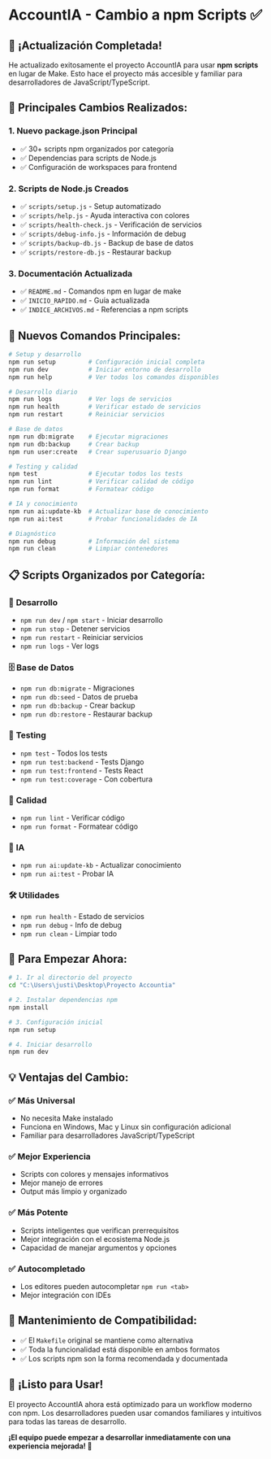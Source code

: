 # AccountIA - Cambio a npm Scripts ✅

## 🎉 **¡Actualización Completada!**

He actualizado exitosamente el proyecto AccountIA para usar **npm scripts** en lugar de Make. Esto hace el proyecto más accesible y familiar para desarrolladores de JavaScript/TypeScript.

## 🔄 **Principales Cambios Realizados:**

### 1. **Nuevo package.json Principal**
- ✅ 30+ scripts npm organizados por categoría
- ✅ Dependencias para scripts de Node.js
- ✅ Configuración de workspaces para frontend

### 2. **Scripts de Node.js Creados**
- ✅ `scripts/setup.js` - Setup automatizado
- ✅ `scripts/help.js` - Ayuda interactiva con colores
- ✅ `scripts/health-check.js` - Verificación de servicios
- ✅ `scripts/debug-info.js` - Información de debug
- ✅ `scripts/backup-db.js` - Backup de base de datos
- ✅ `scripts/restore-db.js` - Restaurar backup

### 3. **Documentación Actualizada**
- ✅ `README.md` - Comandos npm en lugar de make
- ✅ `INICIO_RAPIDO.md` - Guía actualizada
- ✅ `INDICE_ARCHIVOS.md` - Referencias a npm scripts

## 🚀 **Nuevos Comandos Principales:**

```bash
# Setup y desarrollo
npm run setup         # Configuración inicial completa
npm run dev           # Iniciar entorno de desarrollo
npm run help          # Ver todos los comandos disponibles

# Desarrollo diario
npm run logs          # Ver logs de servicios
npm run health        # Verificar estado de servicios
npm run restart       # Reiniciar servicios

# Base de datos
npm run db:migrate    # Ejecutar migraciones
npm run db:backup     # Crear backup
npm run user:create   # Crear superusuario Django

# Testing y calidad
npm test              # Ejecutar todos los tests
npm run lint          # Verificar calidad de código
npm run format        # Formatear código

# IA y conocimiento
npm run ai:update-kb  # Actualizar base de conocimiento
npm run ai:test       # Probar funcionalidades de IA

# Diagnóstico
npm run debug         # Información del sistema
npm run clean         # Limpiar contenedores
```

## 📋 **Scripts Organizados por Categoría:**

### 🚀 **Desarrollo**
- `npm run dev` / `npm start` - Iniciar desarrollo
- `npm run stop` - Detener servicios
- `npm run restart` - Reiniciar servicios
- `npm run logs` - Ver logs

### 🗄️ **Base de Datos**
- `npm run db:migrate` - Migraciones
- `npm run db:seed` - Datos de prueba
- `npm run db:backup` - Crear backup
- `npm run db:restore` - Restaurar backup

### 🧪 **Testing**
- `npm test` - Todos los tests
- `npm run test:backend` - Tests Django
- `npm run test:frontend` - Tests React
- `npm run test:coverage` - Con cobertura

### 🎨 **Calidad**
- `npm run lint` - Verificar código
- `npm run format` - Formatear código

### 🤖 **IA**
- `npm run ai:update-kb` - Actualizar conocimiento
- `npm run ai:test` - Probar IA

### 🛠️ **Utilidades**
- `npm run health` - Estado de servicios
- `npm run debug` - Info de debug
- `npm run clean` - Limpiar todo

## 🎯 **Para Empezar Ahora:**

```bash
# 1. Ir al directorio del proyecto
cd "C:\Users\justi\Desktop\Proyecto Accountia"

# 2. Instalar dependencias npm
npm install

# 3. Configuración inicial
npm run setup

# 4. Iniciar desarrollo
npm run dev
```

## 💡 **Ventajas del Cambio:**

### ✅ **Más Universal**
- No necesita Make instalado
- Funciona en Windows, Mac y Linux sin configuración adicional
- Familiar para desarrolladores JavaScript/TypeScript

### ✅ **Mejor Experiencia**
- Scripts con colores y mensajes informativos
- Mejor manejo de errores
- Output más limpio y organizado

### ✅ **Más Potente**
- Scripts inteligentes que verifican prerrequisitos
- Mejor integración con el ecosistema Node.js
- Capacidad de manejar argumentos y opciones

### ✅ **Autocompletado**
- Los editores pueden autocompletar `npm run <tab>`
- Mejor integración con IDEs

## 🔧 **Mantenimiento de Compatibilidad:**

- ✅ El `Makefile` original se mantiene como alternativa
- ✅ Toda la funcionalidad está disponible en ambos formatos
- ✅ Los scripts npm son la forma recomendada y documentada

## 🎉 **¡Listo para Usar!**

El proyecto AccountIA ahora está optimizado para un workflow moderno con npm. Los desarrolladores pueden usar comandos familiares y intuitivos para todas las tareas de desarrollo.

**¡El equipo puede empezar a desarrollar inmediatamente con una experiencia mejorada! 🚀**